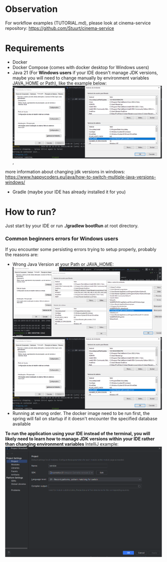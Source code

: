 # Observation
For workflow examples (TUTORIAL.md), please look at cinema-service repository: https://github.com/Stuurt/cinema-service

# Requirements
- Docker
- Docker Compose (comes with docker desktop for Windows users)
- Java 21 (For **Windows users** if your IDE doesn't manage JDK versions, maybe you will need to change manually by environment variables JAVA_HOME or Path), like the example below:
  ![img.png](./readme-images/environment-variables-example.png), 

more information about changing jdk versions in windows: https://www.happycoders.eu/java/how-to-switch-multiple-java-versions-windows/
- Gradle (maybe your IDE has already installed it for you)

# How to run?

Just start by your IDE or run **./gradlew bootRun** at root directory.

### Common beginners errors for Windows users
If you encounter some persisting errors trying to setup properly, probably the reasons are:
- Wrong Java Version at your Path or JAVA_HOME:
  ![img.png](./readme-images/java-path-environment-variables.png)
  ![img.png](./readme-images/environment-variables-example.png)
- Running at wrong order. The docker image need to be run first, the spring will fail on startup if it doesn't encounter the specified database available

**To run the application using your IDE instead of the terminal, you will likely need to learn how to manage JDK versions within your IDE rather than changing environment variables**
IntelliJ example:
![img.png](./readme-images/changing-jdk-version-by-intellij.png)